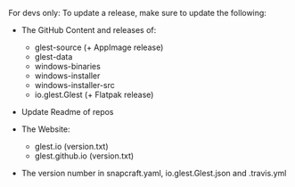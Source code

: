 For devs only: To update a release, make sure to update the following:

- The GitHub Content and releases of:
	- glest-source (+ AppImage release)
	- glest-data
	- windows-binaries
	- windows-installer
	- windows-installer-src
	- io.glest.Glest (+ Flatpak release)

- Update Readme of repos

- The Website:
	- glest.io (version.txt)
	- glest.github.io (version.txt)

- The version number in snapcraft.yaml, io.glest.Glest.json and .travis.yml
